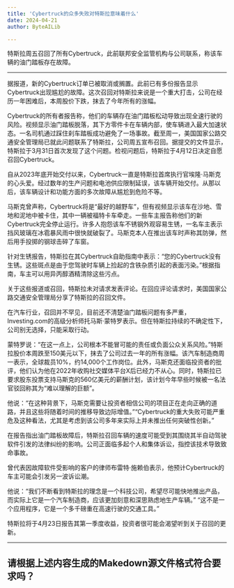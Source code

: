 ```yaml
---
title: 'Cybertruck的众多失败对特斯拉意味着什么'
date: 2024-04-21
author: ByteAILib

---
```


特斯拉周五召回了所有Cybertruck，此前联邦安全监管机构与公司联系，称该车辆的油门踏板存在故障。

---
据报道，新的Cybertruck订单已被取消或搁置。此前已有多份报告显示Cybertruck出现尴尬的故障。这次召回对特斯拉来说是一个重大打击，公司在经历一年困难后，本周股价下跌，抹去了今年所有的涨幅。 

Cybertruck的所有者报告称，他们的车辆存在油门踏板松动导致出现全速行驶的风险。视频显示油门踏板脱落，其下方零件卡在车辆内部，使车辆进入最大加速状态。一名司机通过踩住刹车踏板成功避免了一场事故。截至周一，美国国家公路交通安全管理局已就此问题联系了特斯拉，公司周五宣布召回。据提交的文件显示，特斯拉于3月31日首次发现了这个问题。检视问题后，特斯拉于4月12日决定自愿召回Cybertruck。

自从2023年底开始交付以来，Cybertruck一直是特斯拉首席执行官埃隆·马斯克的心头爱。经过数年的生产问题和电池供应限制延误，该车辆开始交付。从那以后，该车辆设计和功能方面的多次故障从尴尬到危险不等。

马斯克曾声称，Cybertruck将是“最好的越野车”，但有视频显示该车在沙地、雪地和泥地中被卡住，其中一辆被福特卡车牵走。一些车主报告称他们的新Cybertruck完全停止运行。许多人抱怨该车不锈钢外观容易生锈，一名车主表示挡风玻璃在冰雹暴风雨中很快就破裂了。马斯克本人在推出该车时声称其防弹，然后用手投掷的钢球击碎了车窗。

针对生锈报告，特斯拉在其Cybertruck自助指南中表示：“您的Cybertruck没有生锈。这些斑点是由于您驾驶时车辆上捡起的含铁杂质引起的表面污染。”根据指南，车主可以用异丙醇酒精清除这些污点。

关于这些报道或召回，特斯拉未对请求发表评论。在回应评论请求时，美国国家公路交通安全管理局分享了特斯拉的召回文件。

在汽车行业，召回并不罕见，目前还不清楚油门踏板问题有多严重，Investing.com的高级分析师托马斯·蒙特罗表示。但在特斯拉持续的不确定性下，公司别无选择，只能采取行动。

蒙特罗说：“在这一点上，公司根本不能冒可能的责任或负面公众关系风险。”特斯拉股价本周跌至150美元以下，抹去了公司过去一年的所有涨幅。该汽车制造商周一表示，全球裁员10%，约14,000个工作岗位。此外，马斯克还面临投资者的批评，他们认为他在2022年收购社交媒体平台X后已经力不从心。同时，特斯拉已要求股东投票支持马斯克的560亿美元的薪酬计划，该计划今年早些时候被一名法官驳回称其为“难以理解的巨额”。

他说：“在这种背景下，马斯克需要让投资者相信公司的项目正在走向正确的道路，并且这些将随着时间的推移导致边际增值。”“Cybertruck的重大失败可能严重危及这种看法，尤其是考虑到该公司多年来实际上并未推出任何突破性创新。” 

在报告指出油门踏板故障后，特斯拉召回车辆的速度可能受到其围绕其半自动驾驶软件引发的法律纠纷的影响。公司正面临多起个人和集体诉讼，指控该技术导致致命事故。

曾代表因故障软件受影响的客户的律师布雷特·施赖伯表示，他预计Cybertruck的车主可能会引发另一波诉讼潮。

他说：“我们不断看到特斯拉的理念是一个科技公司，希望尽可能快地推出产品，而实际上它是一个汽车制造商，应该更加刻意和深思熟虑地生产车辆。” “这不是一个应用程序，它是一个多千磅重在高速行驶的交通工具。”

特斯拉将于4月23日报告其第一季度收益，投资者很可能会渴望听到关于召回的更新。

---

请根据上述内容生成的Makedown源文件格式符合要求吗？
---
